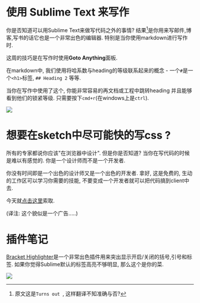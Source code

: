 # 使用 Sublime Text 来写作

你是否知道可以用Sublime Text来做写代码之外的事情? 结果[^注1]是你用来写邮件,博客,写书的话它也是一个非常出色的编辑器. 特别是当你使用markdown进行写作时.

这周的技巧是在写作时使用**Goto Anything**面板.

在markdown中, 我们使用将哈系数与heading的等级联系起来的概念 - 一个`#`是一个`<h1>`标签, `## Heading 2` 等等.

当你在写作中使用了这个, 你能非常容易的再文档或工程中跳转heading 并且能够看到他们的锁紧等级. 只需要按下`cmd+r`(在windows上是`ctrl`).

![][1]


# 想要在sketch中尽可能快的写css ?

所有的专家都说你应该"在浏览器中设计". 但是你是否知道? 当你在写代码的时候是难以有感觉的. 你是一个设计师而不是一个开发者.

你没有时间即是一个出色的设计师又是一个出色的开发者. 拿好, 这是免费的, 生动的工作区可以学习你需要的技能, 不要变成一个开发者就可以把代码搞到client中去.

今天就[点击这里][2]索取.

(译注: 这个貌似是一个广告.....)


# 插件笔记

[Bracket Highlighter][3]是一个非常出色插件用来突出显示开启/关闭的括号,引号和标签. 如果你觉得Sublime默认的标签高亮不够明显, 那么这个是你的菜.


![][4]



[1]:05-02-12-001.png
[2]:http://www.planningforaliens.com/workshops/sublime/confirmation/
[3]:https://github.com/facelessuser/BracketHighlighter
[4]:05-02-12-002.png

[^注1]: 原文这是`Turns out `, 这样翻译不知准确与否?

